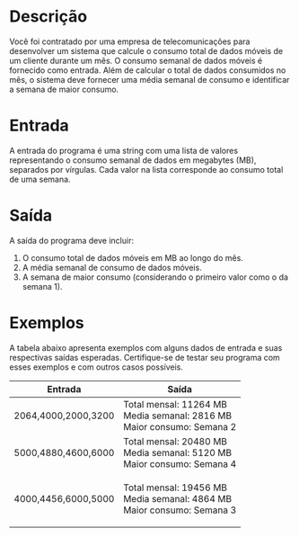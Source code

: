 # Descrição

Você foi contratado por uma empresa de telecomunicações para desenvolver um sistema que calcule o consumo total de dados móveis de um cliente durante um mês. O consumo semanal de dados móveis é fornecido como entrada. Além de calcular o total de dados consumidos no mês, o sistema deve fornecer uma média semanal de consumo e identificar a semana de maior consumo.

# Entrada

A entrada do programa é uma string com uma lista de valores representando o consumo semanal de dados em megabytes (MB), separados por vírgulas. Cada valor na lista corresponde ao consumo total de uma semana.

# Saída

A saída do programa deve incluir:

1. O consumo total de dados móveis em MB ao longo do mês.
2. A média semanal de consumo de dados móveis.
3. A semana de maior consumo (considerando o primeiro valor como o da semana 1).

# Exemplos

A tabela abaixo apresenta exemplos com alguns dados de entrada e suas respectivas saídas esperadas. Certifique-se de testar seu programa com esses exemplos e com outros casos possíveis.

<div class="table_component" role="region" tabindex="0">
<table>
    <thead>
        <tr>
            <th>Entrada</th>
            <th><strong>Saída</strong></th>
        </tr>
    </thead>
    <tbody>
        <tr>
            <td>2064,4000,2000,3200</td>
            <td>
                <div>Total mensal: 11264 MB</div>
                <div>Media semanal: 2816 MB</div>
                <div>Maior consumo: Semana 2</div>
            </td>
        </tr>
        <tr>
            <td>5000,4880,4600,6000</td>
            <td>
                <div>Total mensal: 20480 MB</div>
                <div>Media semanal: 5120 MB</div>
                <div>Maior consumo: Semana 4</div>
            </td>
        </tr>
        <tr>
            <td>4000,4456,6000,5000</td>
            <td>
                <p>Total mensal: 19456 MB<br>Media semanal: 4864 MB<br>Maior consumo: Semana 3</p>
            </td>
        </tr>
    </tbody>
</table>
</div>
